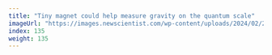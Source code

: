 ```yaml
---
title: "Tiny magnet could help measure gravity on the quantum scale"
imageUrl: "https://images.newscientist.com/wp-content/uploads/2024/02/22164052/SEI_192725345.jpg?width=788"
index: 135
weight: 135
---
```


